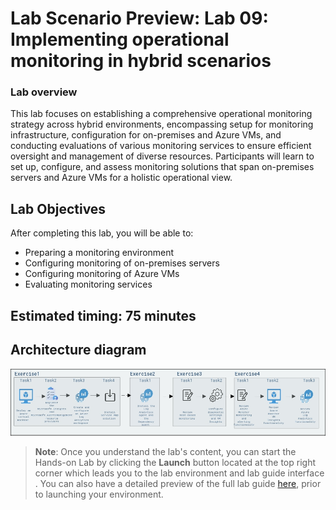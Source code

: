 # Lab Scenario Preview: Lab 09: Implementing operational monitoring in hybrid scenarios

### Lab overview

This lab focuses on establishing a comprehensive operational monitoring strategy across hybrid environments, encompassing setup for monitoring infrastructure, configuration for on-premises and Azure VMs, and conducting evaluations of various monitoring services to ensure efficient oversight and management of diverse resources. Participants will learn to set up, configure, and assess monitoring solutions that span on-premises servers and Azure VMs for a holistic operational view.

## Lab Objectives
  
After completing this lab, you will be able to:

- Preparing a monitoring environment
- Configuring monitoring of on-premises servers
- Configuring monitoring of Azure VMs
- Evaluating monitoring services

## Estimated timing: 75 minutes

## Architecture diagram

![](/Instructions/Media/lab9.1.png)

   >**Note**: Once you understand the lab's content, you can start the Hands-on Lab by clicking the **Launch** button located at the top right corner which leads you to the lab environment and lab guide interface . You can also have a detailed preview of the full lab guide [here](https://experience.cloudlabs.ai/#/labguidepreview/f6a68ca3-138c-4871-99b0-7f1ca682c0b9), prior to launching your environment.

